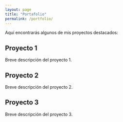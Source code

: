 ```yaml
---
layout: page
title: "Portafolio"
permalink: /portfolio/
---
```


Aquí encontrarás algunos de mis proyectos destacados:

## Proyecto 1
Breve descripción del proyecto 1.

## Proyecto 2
Breve descripción del proyecto 2.

## Proyecto 3
Breve descripción del proyecto 3.

